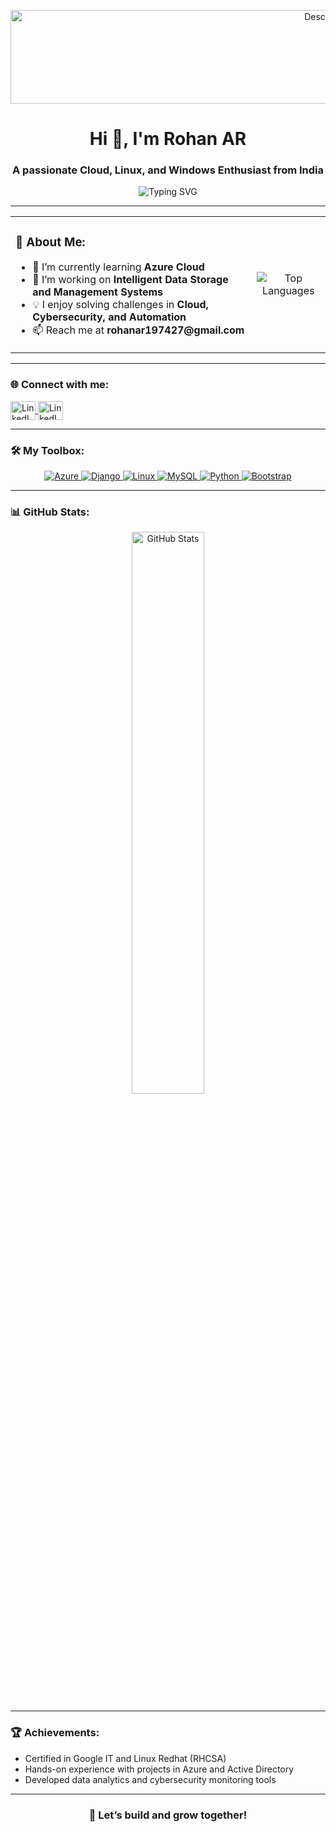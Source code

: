 <p align="center">
  <img src="https://media.giphy.com/media/ZVik7pBtu9dNS/giphy.gif" alt="Description" width="1000px" height="150px" />
</p>
  
<h1 align="center">Hi 👋, I'm Rohan AR</h1>
<h3 align="center">A passionate Cloud, Linux, and Windows Enthusiast from India</h3>

<p align="center">
  <img src="https://readme-typing-svg.demolab.com?font=Fira+Code&weight=500&size=24&pause=1000&color=F75C7E&center=true&vCenter=true&width=435&lines=Python+Developer;Cloud+Computing+Enthusiast;Linux+%26+Windows+Administrator;Always+Learning+%26+Growing" alt="Typing SVG">
</p>

---

<table>
  <tr>
    <td>
      <h3>🌟 About Me:</h3>
      <ul>
        <li>🌱 I’m currently learning <strong>Azure Cloud</strong></li>
        <li>🔭 I’m working on <strong>Intelligent Data Storage and Management Systems</strong></li>
        <li>💡 I enjoy solving challenges in <strong>Cloud, Cybersecurity, and Automation</strong></li>
        <li>📫 Reach me at <strong>rohanar197427@gmail.com</strong></li>
      </ul>
    </td>
    <td>
      <p align="center">
        <img src="https://github-readme-stats.vercel.app/api/top-langs/?username=Rohan-A-R&layout=compact&theme=radical" alt="Top Languages" />
      </p>
    </td>
  </tr>
</table>

---

<h3 align="left">🌐 Connect with me:</h3>
<p align="left">
  <a href="https://www.linkedin.com/in/rohanar27/" target="_blank">
    <img align="center" src="https://raw.githubusercontent.com/rahuldkjain/github-profile-readme-generator/master/src/images/icons/Social/linked-in-alt.svg" alt="LinkedIn" height="30" width="40" />
  </a>
    <a href="https://www.geeksforgeeks.org/user/rohanar/" target="_blank">
    <img align="center" src="https://github.com/user-attachments/assets/c4d36f61-6b65-4b00-b46c-96add3137a09" alt="LinkedIn" height="30" width="40" />
  </a>
</p>


---

### 🛠️ My Toolbox:
<p align="center">
  <a href="https://azure.microsoft.com/en-in/" target="_blank" rel="noreferrer">
    <img src="https://img.shields.io/badge/Azure-0078D4?style=for-the-badge&logo=microsoftazure&logoColor=white" alt="Azure" />
  </a>
  <a href="https://www.djangoproject.com/" target="_blank" rel="noreferrer">
    <img src="https://img.shields.io/badge/Django-092E20?style=for-the-badge&logo=django&logoColor=white" alt="Django" />
  </a>
  <a href="https://www.linux.org/" target="_blank" rel="noreferrer">
    <img src="https://img.shields.io/badge/Linux-FCC624?style=for-the-badge&logo=linux&logoColor=black" alt="Linux" />
  </a>
  <a href="https://www.mysql.com/" target="_blank" rel="noreferrer">
    <img src="https://img.shields.io/badge/MySQL-4479A1?style=for-the-badge&logo=mysql&logoColor=white" alt="MySQL" />
  </a>
  <a href="https://www.python.org" target="_blank" rel="noreferrer">
    <img src="https://img.shields.io/badge/Python-3776AB?style=for-the-badge&logo=python&logoColor=white" alt="Python" />
  </a>
  <a href="https://getbootstrap.com/" target="_blank" rel="noreferrer">
    <img src="https://img.shields.io/badge/Bootstrap-7952B3?style=for-the-badge&logo=bootstrap&logoColor=white" alt="Bootstrap" />
  </a>
</p>

---

<h3 align="left">📊 GitHub Stats:</h3>
<p align="center">
  <img width="48%" src="https://github-readme-stats.vercel.app/api?username=Rohan-A-R&show_icons=true&theme=radical" alt="GitHub Stats" />
</p>

---

<h3 align="left">🏆 Achievements:</h3>
<ul>
  <li>Certified in Google IT and Linux Redhat (RHCSA)</li>
  <li>Hands-on experience with projects in Azure and Active Directory</li>
  <li>Developed data analytics and cybersecurity monitoring tools</li>
</ul>

---

<h3 align="center">🚀 Let’s build and grow together!</h3>
